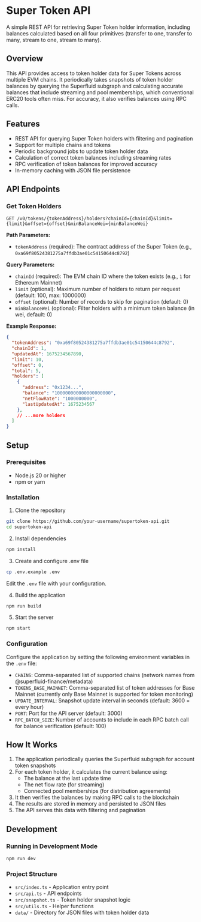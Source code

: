 # Super Token API

A simple REST API for retrieving Super Token holder information, including balances calculated based on all four primitives (transfer to one, transfer to many, stream to one, stream to many).

## Overview

This API provides access to token holder data for Super Tokens across multiple EVM chains. It periodically takes snapshots of token holder balances by querying the Superfluid subgraph and calculating accurate balances that include streaming and pool memberships, which conventional ERC20 tools often miss. For accuracy, it also verifies balances using RPC calls.

## Features

- REST API for querying Super Token holders with filtering and pagination
- Support for multiple chains and tokens
- Periodic background jobs to update token holder data
- Calculation of correct token balances including streaming rates
- RPC verification of token balances for improved accuracy
- In-memory caching with JSON file persistence

## API Endpoints

### Get Token Holders

```
GET /v0/tokens/{tokenAddress}/holders?chainId={chainId}&limit={limit}&offset={offset}&minBalanceWei={minBalanceWei}
```

**Path Parameters:**
- `tokenAddress` (required): The contract address of the Super Token (e.g., `0xa69f80524381275a7ffdb3ae01c54150644c8792`)

**Query Parameters:**
- `chainId` (required): The EVM chain ID where the token exists (e.g., `1` for Ethereum Mainnet)
- `limit` (optional): Maximum number of holders to return per request (default: 100, max: 1000000)
- `offset` (optional): Number of records to skip for pagination (default: 0)
- `minBalanceWei` (optional): Filter holders with a minimum token balance (in wei, default: 0)

**Example Response:**
```json
{
  "tokenAddress": "0xa69f80524381275a7ffdb3ae01c54150644c8792",
  "chainId": 1,
  "updatedAt": 1675234567890,
  "limit": 10,
  "offset": 0,
  "total": 5,
  "holders": [
    {
      "address": "0x1234...",
      "balance": "100000000000000000000",
      "netFlowRate": "1000000000",
      "lastUpdatedAt": 1675234567
    },
    // ...more holders
  ]
}
```

## Setup

### Prerequisites

- Node.js 20 or higher
- npm or yarn

### Installation

1. Clone the repository
```bash
git clone https://github.com/your-username/supertoken-api.git
cd supertoken-api
```

2. Install dependencies
```bash
npm install
```

3. Create and configure .env file
```bash
cp .env.example .env
```
Edit the `.env` file with your configuration.

4. Build the application
```bash
npm run build
```

5. Start the server
```bash
npm start
```

### Configuration

Configure the application by setting the following environment variables in the `.env` file:

- `CHAINS`: Comma-separated list of supported chains (network names from @superfluid-finance/metadata)
- `TOKENS_BASE_MAINNET`: Comma-separated list of token addresses for Base Mainnet (currently only Base Mainnet is supported for token monitoring)
- `UPDATE_INTERVAL`: Snapshot update interval in seconds (default: 3600 = every hour)
- `PORT`: Port for the API server (default: 3000)
- `RPC_BATCH_SIZE`: Number of accounts to include in each RPC batch call for balance verification (default: 100)

## How It Works

1. The application periodically queries the Superfluid subgraph for account token snapshots
2. For each token holder, it calculates the current balance using:
   - The balance at the last update time
   - The net flow rate (for streaming)
   - Connected pool memberships (for distribution agreements)
3. It then verifies the balances by making RPC calls to the blockchain
4. The results are stored in memory and persisted to JSON files
5. The API serves this data with filtering and pagination

## Development

### Running in Development Mode

```bash
npm run dev
```

### Project Structure

- `src/index.ts` - Application entry point
- `src/api.ts` - API endpoints
- `src/snapshot.ts` - Token holder snapshot logic
- `src/utils.ts` - Helper functions
- `data/` - Directory for JSON files with token holder data 